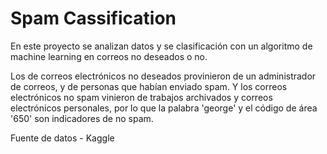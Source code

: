 # Spam Cassification
 
En este proyecto se analizan datos y se clasificación con un algoritmo de machine learning en correos no deseados o no.

Los de correos electrónicos no deseados provinieron de un administrador de correos, y de personas que habían enviado spam. Y los correos electrónicos no spam vinieron de trabajos archivados y correos electrónicos personales, por lo que la palabra 'george' y el código de área '650' son indicadores de no spam.

Fuente de datos - Kaggle
